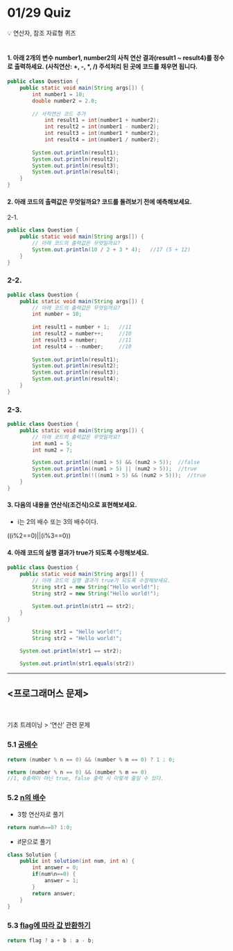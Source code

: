 # 01/29 Quiz


💡 연산자, 참조 자료형 퀴즈 <br><br>


#### 1. 아래 2개의 변수 number1, number2의 사칙 연산 결과(result1 ~ result4)를 정수로 출력하세요. (사칙연산: +, -, *, /) 주석처리 된 곳에 코드를 채우면 됩니다.

```java
public class Question {
    public static void main(String args[]) {
        int number1 = 10;
        double number2 = 2.0;
        
        // 사칙연산 코드 추가
			int result1 = int(number1 + number2);
			int result2 = int(number1 - number2);
			int result3 = int(number1 * number2);
			int result4 = int(number1 / number2);
        
        System.out.println(result1);
        System.out.println(result2);
        System.out.println(result3);
        System.out.println(result4);
    }
}
```

#### 2. 아래 코드의 출력값은 무엇일까요? 코드를 돌려보기 전에 예측해보세요.
2-1.

```java
public class Question {
    public static void main(String args[]) {
        // 아래 코드의 출력값은 무엇일까요?
        System.out.println(10 / 2 + 3 * 4);   //17 (5 + 12)
    }
}
```

### 2-2.

```java
public class Question {
    public static void main(String args[]) {
        // 아래 코드의 출력값은 무엇일까요?
        int number = 10;
        
        int result1 = number + 1;   //11
        int result2 = number++;     //10
        int result3 = number;       //11
        int result4 = --number;     //10
        
        System.out.println(result1);
        System.out.println(result2);
        System.out.println(result3);
        System.out.println(result4);
    }
}
```

### 2-3.

```java
public class Question {
    public static void main(String args[]) {
        // 아래 코드의 출력값은 무엇일까요?
        int num1 = 5;
        int num2 = 7;

        System.out.println((num1 > 5) && (num2 > 5));  //false
        System.out.println((num1 > 5) || (num2 > 5));  //true
        System.out.println(!((num1 > 5) && (num2 > 5)));  //true
    }
}
```

#### 3. 다음의 내용을 연산식(조건식)으로 표현해보세요.

- i는 2의 배수 또는 3의 배수이다.

((i%2==0)||(i%3==0))

#### 4. 아래 코드의 실행 결과가 true가 되도록 수정해보세요.

```java
public class Question {
    public static void main(String args[]) {
        // 아래 코드의 실행 결과가 true가 되도록 수정해보세요.
        String str1 = new String("Hello world!");
        String str2 = new String("Hello world!");
        
        System.out.println(str1 == str2);
    }
}
```

```java
		String str1 = "Hello world!";
		String str2 = "Hello world!";

    System.out.println(str1 == str2);
```
```java
    System.out.println(str1.equals(str2))
```

---
## <프로그래머스 문제> 
<br>

기초 트레이닝 > ‘연산’ 관련 문제

### 5.1 [공배수](https://school.programmers.co.kr/learn/courses/30/lessons/181936)

```java
return (number % n == 0) && (number % m == 0) ? 1 : 0;
```
```java
return (number % n == 0) && (number % m == 0)
//1, 0출력이 아닌 true, false 출력 시 이렇게 줄일 수 있다.
```
### 5.2 [n의 배수](https://school.programmers.co.kr/learn/courses/30/lessons/181937)

- 3항 연산자로 풀기

```java
return num%n==0? 1:0;
```

- if문으로 풀기

```java
class Solution {
	public int solution(int num, int n) {
		int answer = 0;
		if(num%n==0) {
			answer = 1;
		}
		return answer;
	}
}
```

### 5.3 [flag에 따라 값 반환하기](https://school.programmers.co.kr/learn/courses/30/lessons/181933)

```java
return flag ? a + b : a - b;
```